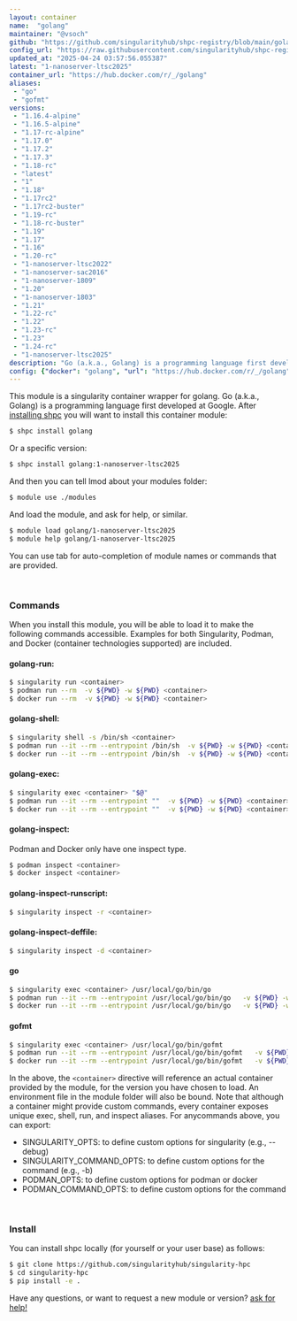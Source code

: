 ```yaml
---
layout: container
name:  "golang"
maintainer: "@vsoch"
github: "https://github.com/singularityhub/shpc-registry/blob/main/golang/container.yaml"
config_url: "https://raw.githubusercontent.com/singularityhub/shpc-registry/main/golang/container.yaml"
updated_at: "2025-04-24 03:57:56.055387"
latest: "1-nanoserver-ltsc2025"
container_url: "https://hub.docker.com/r/_/golang"
aliases:
 - "go"
 - "gofmt"
versions:
 - "1.16.4-alpine"
 - "1.16.5-alpine"
 - "1.17-rc-alpine"
 - "1.17.0"
 - "1.17.2"
 - "1.17.3"
 - "1.18-rc"
 - "latest"
 - "1"
 - "1.18"
 - "1.17rc2"
 - "1.17rc2-buster"
 - "1.19-rc"
 - "1.18-rc-buster"
 - "1.19"
 - "1.17"
 - "1.16"
 - "1.20-rc"
 - "1-nanoserver-ltsc2022"
 - "1-nanoserver-sac2016"
 - "1-nanoserver-1809"
 - "1.20"
 - "1-nanoserver-1803"
 - "1.21"
 - "1.22-rc"
 - "1.22"
 - "1.23-rc"
 - "1.23"
 - "1.24-rc"
 - "1-nanoserver-ltsc2025"
description: "Go (a.k.a., Golang) is a programming language first developed at Google."
config: {"docker": "golang", "url": "https://hub.docker.com/r/_/golang", "maintainer": "@vsoch", "description": "Go (a.k.a., Golang) is a programming language first developed at Google.", "latest": {"1-nanoserver-ltsc2025": "sha256:361c10509111cbd71fce0f4efc11963653bd2fb74cfe8d41e7062d960e54aa35"}, "filter": ["^(?!nano).*$", "^(?!windows).*$"], "tags": {"1.16.4-alpine": "sha256:0dc62c5cc2d97657c17ff3bc0224214e10226e245c94317e352ee8a2c54368b4", "1.16.5-alpine": "sha256:45f32e963bb3cc408cfcd01a8e76b2872fb238f602ec5481cd75393da29369c0", "1.17-rc-alpine": "sha256:787111a3069abdb2c4d8c0b27dff2a29cef8b147f8e7a431f5a464ea84ebfa41", "1.17.0": "sha256:7dbfeb9d51c049e8bfe36cf1a4217c7b1ba304bf0eb72d57d0c04f405589f122", "1.17.2": "sha256:124966f5d54a41317ee81ccfe5f849d4f0deef4ed3c5c32c20be855c51c15027", "1.17.3": "sha256:199102125d11c943c927a8a33911ef960ca72c4879e307c7c2e40ceaa72201e3", "1.18-rc": "sha256:2da497bcc0c9ff09d4185907068c6f137d14e8848059971072f2e9cc936aae70", "latest": "sha256:52ff1b35ff8de185bf9fd26c70077190cd0bed1e9f16a2d498ce907e5c421268", "1": "sha256:52ff1b35ff8de185bf9fd26c70077190cd0bed1e9f16a2d498ce907e5c421268", "1.18": "sha256:50c889275d26f816b5314fc99f55425fa76b18fcaf16af255f5d57f09e1f48da", "1.17rc2": "sha256:c5b50f8381dcc9223b63dbb3e9f558eea0650310232bbc2dde8c3b861c60d1b2", "1.17rc2-buster": "sha256:824267ad82d38a31225b61038ac8735b791396d7df2a6c58f761756964ab4d2d", "1.19-rc": "sha256:c0feb14adb4e346527d86f09bdbcdbe33d1dac5876fbc12c567cd90808e6af4c", "1.18-rc-buster": "sha256:9acf37d060418071d7dbad182979fedc8289eaff0105806a0de2d1a389716fa6", "1.19": "sha256:3025bf670b8363ec9f1b4c4f27348e6d9b7fec607c47e401e40df816853e743a", "1.17": "sha256:87262e4a4c7db56158a80a18fefdc4fee5accc41b59cde821e691d05541bbb18", "1.16": "sha256:5f6a4662de3efc6d6bb812d02e9de3d8698eea16b8eb7281f03e6f3e8383018e", "1.20-rc": "sha256:9ae483262c186de21686f37d0467c6cd054f9ef8c7e33a0cec2a5ec1b833e6bc", "1-nanoserver-ltsc2022": "sha256:b16e42871442e497ec45853bce51e280042823bc2e78aa52e28e821915a0cdf4", "1-nanoserver-sac2016": "sha256:7ec07bfc64b92c148d14cbb3aec931676057436286fa09cf25650ef896468bf4", "1-nanoserver-1809": "sha256:84e5c43e5874a421dcf25d3a0c7109d43e10bd2b9de6142b8942cf188176ef22", "1.20": "sha256:8f9af7094d0cb27cc783c697ac5ba25efdc4da35f8526db21f7aebb0b0b4f18a", "1-nanoserver-1803": "sha256:cf40c6df853a26a9ee15cec62ead4e36a07e02aa1c589fe53acfdd6f725b4da7", "1.21": "sha256:4746d26432a9117a5f58e95cb9f954ddf0de128e9d5816886514199316e4a2fb", "1.22-rc": "sha256:396fe480cfa7f561ca5061f37e5947934f95d725319adfd907ed9a179f4b477b", "1.22": "sha256:1cf6c45ba39db9fd6db16922041d074a63c935556a05c5ccb62d181034df7f02", "1.23-rc": "sha256:defa4e60851ba610b0e718fd2912709f80cb36f7a39aea5ce366c07370a75bfd", "1.23": "sha256:cb45cf739cf6bc9eaeacf75d3cd7c157e7d39b757216d813d8115d026ee32e75", "1.24-rc": "sha256:69ffbde212822c1bb785db9de3e27c4dc0077ade807f460b78ce49e38ecffeb2", "1-nanoserver-ltsc2025": "sha256:361c10509111cbd71fce0f4efc11963653bd2fb74cfe8d41e7062d960e54aa35"}, "aliases": {"go": "/usr/local/go/bin/go", "gofmt": "/usr/local/go/bin/gofmt"}}
---
```


This module is a singularity container wrapper for golang.
Go (a.k.a., Golang) is a programming language first developed at Google.
After [installing shpc](#install) you will want to install this container module:


```bash
$ shpc install golang
```

Or a specific version:

```bash
$ shpc install golang:1-nanoserver-ltsc2025
```

And then you can tell lmod about your modules folder:

```bash
$ module use ./modules
```

And load the module, and ask for help, or similar.

```bash
$ module load golang/1-nanoserver-ltsc2025
$ module help golang/1-nanoserver-ltsc2025
```

You can use tab for auto-completion of module names or commands that are provided.

<br>

### Commands

When you install this module, you will be able to load it to make the following commands accessible.
Examples for both Singularity, Podman, and Docker (container technologies supported) are included.

#### golang-run:

```bash
$ singularity run <container>
$ podman run --rm  -v ${PWD} -w ${PWD} <container>
$ docker run --rm  -v ${PWD} -w ${PWD} <container>
```

#### golang-shell:

```bash
$ singularity shell -s /bin/sh <container>
$ podman run --it --rm --entrypoint /bin/sh  -v ${PWD} -w ${PWD} <container>
$ docker run --it --rm --entrypoint /bin/sh  -v ${PWD} -w ${PWD} <container>
```

#### golang-exec:

```bash
$ singularity exec <container> "$@"
$ podman run --it --rm --entrypoint ""  -v ${PWD} -w ${PWD} <container> "$@"
$ docker run --it --rm --entrypoint ""  -v ${PWD} -w ${PWD} <container> "$@"
```

#### golang-inspect:

Podman and Docker only have one inspect type.

```bash
$ podman inspect <container>
$ docker inspect <container>
```

#### golang-inspect-runscript:

```bash
$ singularity inspect -r <container>
```

#### golang-inspect-deffile:

```bash
$ singularity inspect -d <container>
```


#### go

```bash
$ singularity exec <container> /usr/local/go/bin/go
$ podman run --it --rm --entrypoint /usr/local/go/bin/go   -v ${PWD} -w ${PWD} <container> -c " $@"
$ docker run --it --rm --entrypoint /usr/local/go/bin/go   -v ${PWD} -w ${PWD} <container> -c " $@"
```


#### gofmt

```bash
$ singularity exec <container> /usr/local/go/bin/gofmt
$ podman run --it --rm --entrypoint /usr/local/go/bin/gofmt   -v ${PWD} -w ${PWD} <container> -c " $@"
$ docker run --it --rm --entrypoint /usr/local/go/bin/gofmt   -v ${PWD} -w ${PWD} <container> -c " $@"
```



In the above, the `<container>` directive will reference an actual container provided
by the module, for the version you have chosen to load. An environment file in the
module folder will also be bound. Note that although a container
might provide custom commands, every container exposes unique exec, shell, run, and
inspect aliases. For anycommands above, you can export:

 - SINGULARITY_OPTS: to define custom options for singularity (e.g., --debug)
 - SINGULARITY_COMMAND_OPTS: to define custom options for the command (e.g., -b)
 - PODMAN_OPTS: to define custom options for podman or docker
 - PODMAN_COMMAND_OPTS: to define custom options for the command

<br>

### Install

You can install shpc locally (for yourself or your user base) as follows:

```bash
$ git clone https://github.com/singularityhub/singularity-hpc
$ cd singularity-hpc
$ pip install -e .
```

Have any questions, or want to request a new module or version? [ask for help!](https://github.com/singularityhub/singularity-hpc/issues)